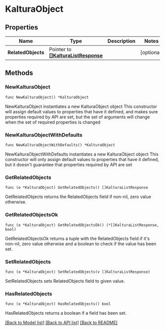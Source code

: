 # KalturaObject

## Properties

Name | Type | Description | Notes
------------ | ------------- | ------------- | -------------
**RelatedObjects** | Pointer to [**[]KalturaListResponse**](KalturaListResponse.md) |  | [optional] 

## Methods

### NewKalturaObject

`func NewKalturaObject() *KalturaObject`

NewKalturaObject instantiates a new KalturaObject object
This constructor will assign default values to properties that have it defined,
and makes sure properties required by API are set, but the set of arguments
will change when the set of required properties is changed

### NewKalturaObjectWithDefaults

`func NewKalturaObjectWithDefaults() *KalturaObject`

NewKalturaObjectWithDefaults instantiates a new KalturaObject object
This constructor will only assign default values to properties that have it defined,
but it doesn't guarantee that properties required by API are set

### GetRelatedObjects

`func (o *KalturaObject) GetRelatedObjects() []KalturaListResponse`

GetRelatedObjects returns the RelatedObjects field if non-nil, zero value otherwise.

### GetRelatedObjectsOk

`func (o *KalturaObject) GetRelatedObjectsOk() (*[]KalturaListResponse, bool)`

GetRelatedObjectsOk returns a tuple with the RelatedObjects field if it's non-nil, zero value otherwise
and a boolean to check if the value has been set.

### SetRelatedObjects

`func (o *KalturaObject) SetRelatedObjects(v []KalturaListResponse)`

SetRelatedObjects sets RelatedObjects field to given value.

### HasRelatedObjects

`func (o *KalturaObject) HasRelatedObjects() bool`

HasRelatedObjects returns a boolean if a field has been set.


[[Back to Model list]](../README.md#documentation-for-models) [[Back to API list]](../README.md#documentation-for-api-endpoints) [[Back to README]](../README.md)


